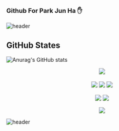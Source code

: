 ### Github For Park Jun Ha :hand:

![header](https://capsule-render.vercel.app/api?type=slice&color=timeGradient&height=300&section=header&text=Park%20Jun%20Ha&fontSize=90&rotate=15&fontAlign=70&fontAlignY=50&animation=twinkling)

## GitHub States

![Anurag's GitHub stats](https://github-readme-stats.vercel.app/api?username=Cycrypto&show_icons=true&theme=vision-friendly-dark)

<center>
    <img src="https://img.shields.io/badge/Python-3776AB?style=for-the-badge&logo=python&logoColor=white" align="center"/><br/><br/>
    <img src="https://img.shields.io/badge/JavaScript-323330?style=for-the-badge&logo=javascript&logoColor=F7DF1E"align="center"/>
    <img src="https://img.shields.io/badge/C-00599C?style=for-the-badge&logo=c&logoColor=white" align="center"/>
    <img src="https://img.shields.io/badge/Java-ED8B00?style=for-the-badge&logo=java&logoColor=white" align="center"/><br /><br/>
    <img src="https://img.shields.io/badge/PHP-777BB4?style=for-the-badge&logo=php&logoColor=white" align="center"/>
    <img src="https://img.shields.io/badge/MySQL-00000F?style=for-the-badge&logo=mysql&logoColor=white" align="center"><br /><br/>
    <img src="	https://img.shields.io/badge/Windows-0078D6?style=for-the-badge&logo=windows&logoColor=white" align="center">
</center>

![header](https://capsule-render.vercel.app/api?type=slice&color=timeGradient&height=300&section=footer&)
